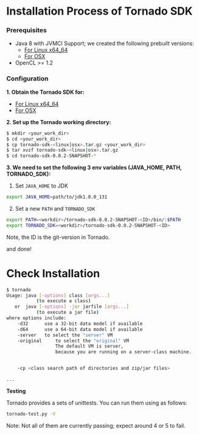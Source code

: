 # Installation Process of Tornado SDK


### Prerequisites

* Java 8 with JVMCI Support; we created the following prebuilt versions:
  * [For Linux x64_64](https://www.dropbox.com/s/nvtpsviqc6u8vnv/jdk1.8.0_131_x86.tgz?dl=0)
  * [For OSX](https://www.dropbox.com/s/2aguj98jg5b5yh4/jdk1.8.0_131-osx-10.11.6.tgxz?dl=0)
* OpenCL >= 1.2


### Configuration


__1. Obtain the Tornado SDK for:__
* [For Linux x64_64](https://drive.google.com/file/d/10MjvCC3VmOecGtD1lwKd7Sp8HAV_i5AB/view?usp=sharing)
* [For OSX](https://drive.google.com/file/d/1OV23CJqrYk64an-7gdIK7Uoh2ssJB-dp/view?usp=sharing)

__2. Set up the Tornado working directory:__

```bash
$ mkdir <your_work_dir>
$ cd <your_work_dir>
$ cp tornado-sdk-<linux|osx>.tar.gz <your_work_dir>
$ tar xvzf tornado-sdk-<linux|osx>.tar.gz
$ cd tornado-sdk-0.0.2-SNAPSHOT-*
```

__3. We need to set the following 3 env variables (JAVA_HOME, PATH, TORNADO_SDK):__

1. Set `JAVA_HOME` to JDK


```bash
export JAVA_HOME=path/to/jdk1.8.0_131
```


2. Set a new `PATH` and `TORNADO_SDK`

```bash
export PATH=<workdir>/tornado-sdk-0.0.2-SNAPSHOT-<ID>/bin/:$PATH
export TORNADO_SDK=<workdir>/tornado-sdk-0.0.2-SNAPSHOT-<ID>
```

Note, the ID is the git-version in Tornado. 


and done!

# Check Installation 

```bash
$ tornado
Usage: java [-options] class [args...]
           (to execute a class)
   or  java [-options] -jar jarfile [args...]
           (to execute a jar file)
where options include:
    -d32	  use a 32-bit data model if available
    -d64	  use a 64-bit data model if available
    -server	  to select the "server" VM
    -original	  to select the "original" VM
                  The default VM is server,
                  because you are running on a server-class machine.


    -cp <class search path of directories and zip/jar files>

...
```

__Testing__


Tornado provides a sets of unittests. You can run them using as follows:


```bash
tornado-test.py -V
```

Note: Not all of them are currently passing; expect around 4 or 5 to fail. 



